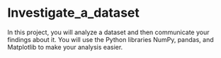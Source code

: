 # Investigate_a_dataset
In this project, you will analyze a dataset and then communicate your findings about it. You will use the Python libraries NumPy, pandas, and Matplotlib to make your analysis easier.
